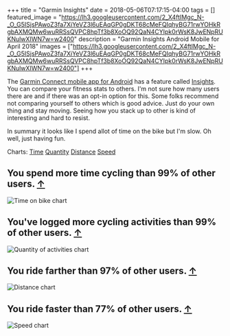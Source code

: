 +++
title =  "Garmin Insights"
date = 2018-05-06T07:17:15-04:00
tags = []
featured_image = "https://lh3.googleusercontent.com/2_X4ftIMgc_N-_O_G5ISjsPAwoZ3fa7XiYeVZ3l6uEAqGP0gDKT68cMeFQIqhyBG71rwYOHkRgbAXMQMw6wuRRSsQVPC8hpTf3b8XoOQ92QaN4CYIpk0rWsK8JwENpRUKNulwXIWN7w=w2400"
description = "Garmin Insights Android Mobile for April 2018"
images = ["https://lh3.googleusercontent.com/2_X4ftIMgc_N-_O_G5ISjsPAwoZ3fa7XiYeVZ3l6uEAqGP0gDKT68cMeFQIqhyBG71rwYOHkRgbAXMQMw6wuRRSsQVPC8hpTf3b8XoOQ92QaN4CYIpk0rWsK8JwENpRUKNulwXIWN7w=w2400"]
+++
<a name="top"></a>


The [Garmin Connect mobile app for Android](https://play.google.com/store/apps/details?id=com.garmin.android.apps.connectmobile) has a feature called [Insights](https://connect.garmin.com/en-US/features/insights). You can compare your fitness stats to others. I'm not sure how many users there are and if there was an opt-in option for this. Some folks recommend not comparing yourself to others which is good advice. Just do your own thing and stay moving. Seeing how you stack up to other is kind of interesting and hard to resist.

In summary it looks like I spend allot of time on the bike but I'm slow. Oh well, just having fun.

Charts: [Time](#timechart)  [Quantity](#quantitychart)  [Distance](#distancechart)  [Speed](#speedchart)

## <a name="timechart"></a> You spend more time cycling than 99% of other users. [↑](#top)
![Time on bike chart](https://lh3.googleusercontent.com/zjsePXc72PxZd4jtP-YHFvHf-WjkY8rAXRjjmJ43s_DXcjwkGlsTivRBuBPcdtvyBazoT-gE4iOUaFlPKSmGT6R_jcrpCwds6GU-VKaEjs7ZnXrKYRiz0FZJN37RLVLr92VkFAn7sfY=w2400)

## <a name="quantitychart"></a> You've logged more cycling activities than 99% of other users. [↑](#top)
![Quantity of activities chart](https://lh3.googleusercontent.com/IQHNR27eV75fS731ncBOGP9afXQdreChzZvFpUUyfzVPLIjU364gQAxXgqkE9l7HibPkHMmSiVo4rqljbLdxr8q7sneUBjb89nJD0E_0H9vd6r3Gw0frHTKcCc2ZN8Vwkn-Fx1HyAbA=w2400)

## <a name="distancechart"></a> You ride farther than 97% of other users. [↑](#top)
![Distance chart](https://lh3.googleusercontent.com/EWY1MsauFXpu0nD470XqOuctIfxtoMBOAxbIKoS7gHCegU2y7sEISiGucv_QcN0gkSs-kclBWolsT5mUxazpkyI62rIUHFUl9_l6KmJEmdX7XUmL_F26srWo2_DpCjdUnpvYYU0qXP4=w2400)

## <a name="speedchart"></a> You ride faster than 77% of other users. [↑](#top)
![Speed chart](https://lh3.googleusercontent.com/4u1KgMO5zzMsYZ5iZzCrDoZ5VTMg7jsx9TENOWwM2iIDqsHUu1gFqwk5lDzwqUmvM2QF1I6hK8r9VUC3BRzxphNaFY9y0VUK2SmfeHrnFo1QpM3nILbdI7-8aiH7_TKFCGeEySYBDco=w2400)
